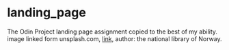 # landing_page

The Odin Project landing page assignment copied to the best of my ability.
image linked form unsplash.com, [link](https://unsplash.com/photos/a-picture-of-some-mountains-and-ice-in-the-water-CY31Ks0Ir58), author: the national library of Norway.